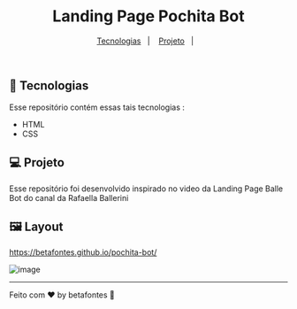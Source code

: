 <h1 align="center">Landing Page Pochita Bot</h1>
  
<p align="center">
  <a href="#-tecnologias">Tecnologias</a>&nbsp;&nbsp;&nbsp;|&nbsp;&nbsp;&nbsp;
  <a href="#-projeto">Projeto</a>&nbsp;&nbsp;&nbsp;|&nbsp;&nbsp;&nbsp;
</p>

<br>

## 🚀 Tecnologias

Esse repositório contém essas tais tecnologias :

- HTML
- CSS

## 💻 Projeto

Esse repositório foi desenvolvido inspirado no video da Landing Page Balle Bot do canal da Rafaella Ballerini

## 🖼️ Layout

https://betafontes.github.io/pochita-bot/

![image](https://user-images.githubusercontent.com/70981960/201725834-20d657b6-e1d9-4667-98d9-4df98db76ffe.png)


<hr>

Feito com ♥ by betafontes :wave: 
